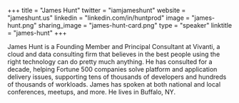 +++
title = "James Hunt"
twitter = "iamjameshunt"
website = "jameshunt.us"
linkedin = "linkedin.com/in/huntprod"
image = "james-hunt.png"
sharing_image = "james-hunt-card.png"
type = "speaker"
linktitle = "james-hunt"
+++

James Hunt is a Founding Member and Principal Consultant at Vivanti, a cloud and data consulting firm that believes in the best people using the right technology can do pretty much anything. He has consulted for a decade, helping Fortune 500 companies solve platform and application delivery issues, supporting tens of thousands of developers and hundreds of thousands of workloads. James has spoken at both national and local conferences, meetups, and more. He lives in Buffalo, NY.